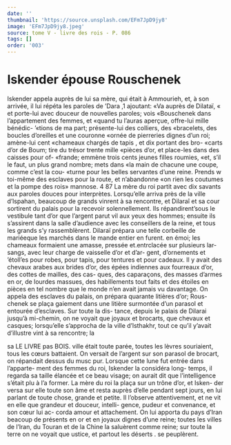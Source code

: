```yaml
---
date: ''
thumbnail: 'https://source.unsplash.com/EFm7JpD9jy8'
image: 'EFm7JpD9jy8.jpeg'
source: tome V - livre des rois - P. 086
tags: []
order: '003'
---
```


# Iskender épouse Rouschenek

Iskender appela auprès de lui sa mère, qui était
à Ammourieh, et, à son arrivée, il lui répéta les
paroles de ’Dara ,1 ajoutant: «Va auprès de Dilataï,
« et porte-lui avec douceur de nouvelles paroles; vois «Bouschenek dans l’appartement des femmes, et «quand tu l’auras aperçue, offre-lui mille bénédic-
’«tions de ma part; présente-lui des colliers, des «bracelets, des boucles d’oreilles et une couronne «ornée de pierreries dignes d’un roi; amène-lui cent «chameaux chargés de tapis , et dix portant des bro- «carts d’or de Boum; tire du trésor trente mille «pièces d’or, et place-les dans des caisses pour of- «frande; emmène trois cents jeunes filles roumies, «et, s’il le faut, un plus grand nombre; mets dans «la main de chacune une coupe, comme c’est la cou- «turne pour les belles servantes d’une reine. Prends
w toi-même des esclaves pour la route, et n’abandonne «on rien les coutumes et la pompe des rois»
mannose. 4 87 La mère du roi partit avec dix savants aux paroles
douces pour interprètes. Lorsqu’elle arriva près de la ville d’lspahan, beaucoup de grands vinrent à sa rencontre, et Dilaraî et sa cour sortirent du palais pour la recevoir solennellement. Ils répandirent’sous
le vestibule tant d’or que l’argent parut vil aux
yeux des hommes; ensuite ils s’assirent dans la salle d’audience avec les conseillers de la reine, et tous les grands s’y rassemblèrent. Dilaraï prépara une telle corbeille de mariéeque les marchés dans le mande entier en furent. en émoi; les chameaux formaient une amasse, pressée et.entrclacée sur plusieurs lar- sangs, avec leur charge de vaisselle d’or et d’ar-
gent, d’ornements et ’étoll’es pour robes, pour
tapis, pour tentures et pour cadeaux. Il y avait des chevaux arabes aux brides d’or, des épées indiennes
aux fourreaux d’or, des cottes de mailles, des cas- ques, des caparaçons, des masses d’armes en or, de
lourdes massues, des habillements tout faits et des étoiles en pièces en tel nombre que le monde n’en
avait jamais vu davantage. On appela des esclaves du palais, on prépara quarante litières d’or; Rous-
chenek se plaça gaiement dans une litière surmontée
d’un parasol et entourée d’esclaves. Sur toute la dis-
tance, depuis le palais de Dilarai jusqu’à mi-chemin,
on ne voyait que joyaux et brocarts, que chevaux et casques; lorsqu’elle s’approcha de la ville d’lsthakhr,
tout ce qu’il y’avait d’illustre vint à sa rencontre; la

sa LE LIVRE pas BOIS.
ville était toute parée, toutes les lèvres souriaient,
tous les cœurs battaient. On versait de l’argent sur
son parasol de brocart, on répandait dessus du musc pur. Lorsque cette lune fut entrée dans l’apparte-
ment des femmes du roi, Iskender la considéra long- temps, il regarda sa taille élancée et ce beau visage;
on aurait dit que l’intelligence s’était plu à l’a former.
La mère du roi la plaça sur un trône d’or, et Isken-
der versa sur elle toute son âme et resta auprès d’elle pendant sept jours, en lui parlant de toute chose, grande et petite. Il l’observe attentivement,
et ne vit en elle que grandeur et douceur, intelli- gence, pudeur et convenance, et son cœur lui ac- corda amour et attachement. On lui apporta du pays
d’Iran beacoup de présents en or et en joyaux dignes d’une reine; toutes les villes de l’lran, du Touran
et de la Chine la saluèrent comme reine; sur toute la terre on ne voyait que ustice, et partout les déserts . se peuplèrent.
